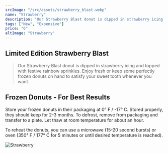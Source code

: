 ```yaml
---
srcImage: "/src/assets/strawberry_blast.webp"
name: "Strawberry"
description: "Our Strawberry Blast donut is dipped in strawberry icing and topped with festive rainbow sprinkles!!!"
tags: ["New", "Expensive"]
price: "6"
altImage: "Strawberry"
---
```



## Limited Edition Strawberry Blast

> Our Strawberry Blast donut is dipped in strawberry icing and topped with festive rainbow sprinkles. Enjoy fresh or keep some perfectly frozen donuts on hand to satisfy your sweet tooth whenever you want.

## Frozen Donuts - For Best Results

Store your frozen donuts in their packaging at 0° F / -17° C. Stored properly, they should keep for 2-3 months. To defrost, remove from packaging and transfer to a plate. Let thaw at room temperature for about an hour.

To reheat the donuts, you can use a microwave (15-20 second bursts) or oven (350° F / 177° C for 5 minutes or until desired temperature is reached).

![Strawberry](https://media.crystallize.com/dounot/22/12/2/2/@200/donuts.avif)